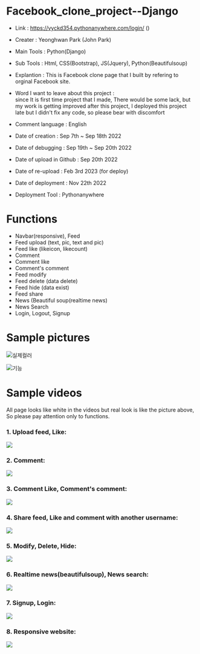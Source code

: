 # Facebook_clone_project--Django
- Link : https://vyckd354.pythonanywhere.com/login/ ()

- Creater : Yeonghwan Park (John Park)
- Main Tools : Python(Django)
- Sub Tools : Html, CSS(Bootstrap), JS(Jquery), Python(Beautifulsoup)
- Explantion :
This is Facebook clone page that I built by refering to orginal Facebook site.
- Word I want to leave about this project : <br>
since It is first time project that I made, There would be some lack,
but my work is getting improved after this project, I deployed this project late but I didn't fix any code,
so please bear with discomfort
- Comment language : English

- Date of creation : Sep 7th ~ Sep 18th 2022
- Date of debugging : Sep 19th ~ Sep 20th 2022
- Date of upload in Github : Sep 20th 2022
- Date of re-upload  : Feb 3rd 2023 (for deploy)
- Date of deployment : Nov 22th 2022
- Deployment Tool : Pythonanywhere

# Functions
- Navbar(responsive), Feed
- Feed upload (text, pic, text and pic)
- Feed like (likeicon, likecount)
- Comment
- Comment like
- Comment's comment
- Feed modify
- Feed delete (data delete)
- Feed hide (data exist)
- Feed share
- News (Beautiful soup(realtime news)
- News Search
- Login, Logout, Signup

# Sample pictures
![실제컬러](https://user-images.githubusercontent.com/106279616/191629643-d0877491-ecb7-4275-b022-5212485c4090.png)

![기능](https://user-images.githubusercontent.com/106279616/191629519-37debe87-b362-4a51-9093-6f3e14d13f81.png)

# Sample videos
All page looks like white in the videos but real look is like the picture above,
<br>So please pay attention only to functions.
<br>
<h3> 1. Upload feed, Like: </h3>
<img src="https://user-images.githubusercontent.com/106279616/191656908-86796606-6ba4-49bf-be79-ad199dacde5f.mp4" ></video>
<h3> 2. Comment: </h3>
<img src="https://user-images.githubusercontent.com/106279616/191656944-58412787-06b1-467e-b67e-d903238acac0.mp4" ></video>
<h3> 3. Comment Like, Comment's comment: </h3>
<img src="https://user-images.githubusercontent.com/106279616/191656972-dae22358-8c45-46f7-9e9d-07dbf779828e.mp4" ></video>
<h3> 4. Share feed, Like and comment with another username: </h3>
<img src="https://user-images.githubusercontent.com/106279616/191657008-6713f692-ef85-44fd-a592-ecec8ce0e6e7.mp4" ></video>
<h3> 5. Modify, Delete, Hide: </h3>
<img src="https://user-images.githubusercontent.com/106279616/191657027-db65ff9c-d218-434c-b7c5-d5f66ca07e06.mp4" ></video>
<h3> 6. Realtime news(beautifulsoup), News search: </h3>
<img src="https://user-images.githubusercontent.com/106279616/191657054-35668db2-c213-4122-9ccb-03ac0c928826.mp4" ></video>
<h3> 7. Signup, Login: </h3>
<img src="https://user-images.githubusercontent.com/106279616/191657084-865b5a94-30d8-455c-b0db-34b98b9e4414.mp4" ></video>
<h3> 8. Responsive website: </h3>
<img src="https://user-images.githubusercontent.com/106279616/191657115-1e998ec3-60a5-4441-ab7c-7a4da2b1aad1.mp4" ></video>
